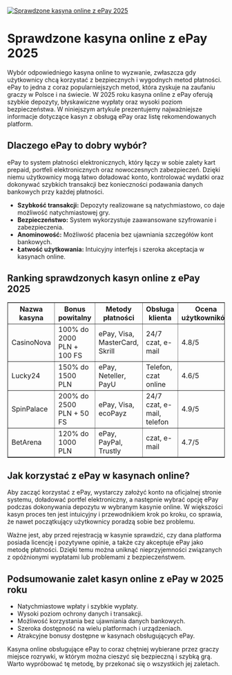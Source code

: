 [![Sprawdzone kasyna online z ePay 2025](https://123-caf.pages.dev/gitsignup.png)](https://vrmoo.ru/Bt82HjjY)

<h1>Sprawdzone kasyna online z ePay 2025</h1> <p>Wybór odpowiedniego kasyna online to wyzwanie, zwłaszcza gdy użytkownicy chcą korzystać z bezpiecznych i wygodnych metod płatności. ePay to jedna z coraz popularniejszych metod, która zyskuje na zaufaniu graczy w Polsce i na świecie. W 2025 roku kasyna online z ePay oferują szybkie depozyty, błyskawiczne wypłaty oraz wysoki poziom bezpieczeństwa. W niniejszym artykule prezentujemy najważniejsze informacje dotyczące kasyn z obsługą ePay oraz listę rekomendowanych platform.</p> <h2>Dlaczego ePay to dobry wybór?</h2> <p>ePay to system płatności elektronicznych, który łączy w sobie zalety kart prepaid, portfeli elektronicznych oraz nowoczesnych zabezpieczeń. Dzięki niemu użytkownicy mogą łatwo doładować konto, kontrolować wydatki oraz dokonywać szybkich transakcji bez konieczności podawania danych bankowych przy każdej płatności.</p> <ul>   <li><strong>Szybkość transakcji:</strong> Depozyty realizowane są natychmiastowo, co daje możliwość natychmiastowej gry.</li>   <li><strong>Bezpieczeństwo:</strong> System wykorzystuje zaawansowane szyfrowanie i zabezpieczenia.</li>   <li><strong>Anominowość:</strong> Możliwość płacenia bez ujawniania szczegółów kont bankowych.</li>   <li><strong>Łatwość użytkowania:</strong> Intuicyjny interfejs i szeroka akceptacja w kasynach online.</li> </ul> <h2>Ranking sprawdzonych kasyn online z ePay 2025</h2> <table border="1" cellpadding="6" cellspacing="0">   <thead>     <tr>       <th>Nazwa kasyna</th>       <th>Bonus powitalny</th>       <th>Metody płatności</th>       <th>Obsługa klienta</th>       <th>Ocena użytkowników</th>     </tr>   </thead>   <tbody>     <tr>       <td>CasinoNova</td>       <td>100% do 2000 PLN + 100 FS</td>       <td>ePay, Visa, MasterCard, Skrill</td>       <td>24/7 czat, e-mail</td>       <td>4.8/5</td>     </tr>     <tr>       <td>Lucky24</td>       <td>150% do 1500 PLN</td>       <td>ePay, Neteller, PayU</td>       <td>Telefon, czat online</td>       <td>4.6/5</td>     </tr>     <tr>       <td>SpinPalace</td>       <td>200% do 2500 PLN + 50 FS</td>       <td>ePay, Visa, ecoPayz</td>       <td>24/7 czat, e-mail, telefon</td>       <td>4.9/5</td>     </tr>     <tr>       <td>BetArena</td>       <td>120% do 1000 PLN</td>       <td>ePay, PayPal, Trustly</td>       <td>czat, e-mail</td>       <td>4.7/5</td>     </tr>   </tbody> </table> <h2>Jak korzystać z ePay w kasynach online?</h2> <p>Aby zacząć korzystać z ePay, wystarczy założyć konto na oficjalnej stronie systemu, doładować portfel elektroniczny, a następnie wybrać opcję ePay podczas dokonywania depozytu w wybranym kasynie online. W większości kasyn proces ten jest intuicyjny i przewodnikiem krok po kroku, co sprawia, że nawet początkujący użytkownicy poradzą sobie bez problemu.</p> <p>Ważne jest, aby przed rejestracją w kasynie sprawdzić, czy dana platforma posiada licencję i pozytywne opinie, a także czy akceptuje ePay jako metodę płatności. Dzięki temu można uniknąć nieprzyjemności związanych z opóźnionymi wypłatami lub problemami z bezpieczeństwem.</p> <h2>Podsumowanie zalet kasyn online z ePay w 2025 roku</h2> <ul>   <li>Natychmiastowe wpłaty i szybkie wypłaty.</li>   <li>Wysoki poziom ochrony danych i transakcji.</li>   <li>Możliwość korzystania bez ujawniania danych bankowych.</li>   <li>Szeroka dostępność na wielu platformach i urządzeniach.</li>   <li>Atrakcyjne bonusy dostępne w kasynach obsługujących ePay.</li> </ul> <p>Kasyna online obsługujące ePay to coraz chętniej wybierane przez graczy miejsce rozrywki, w którym można cieszyć się bezpieczną i szybką grą. Warto wypróbować tę metodę, by przekonać się o wszystkich jej zaletach.</p>